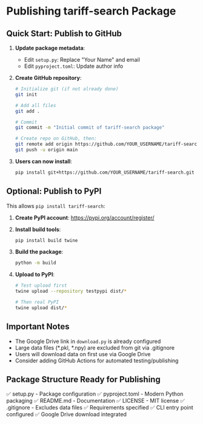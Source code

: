 # Publishing tariff-search Package

## Quick Start: Publish to GitHub

1. **Update package metadata**:
   - Edit `setup.py`: Replace "Your Name" and email
   - Edit `pyproject.toml`: Update author info

2. **Create GitHub repository**:
   ```bash
   # Initialize git (if not already done)
   git init
   
   # Add all files
   git add .
   
   # Commit
   git commit -m "Initial commit of tariff-search package"
   
   # Create repo on GitHub, then:
   git remote add origin https://github.com/YOUR_USERNAME/tariff-search.git
   git push -u origin main
   ```

3. **Users can now install**:
   ```bash
   pip install git+https://github.com/YOUR_USERNAME/tariff-search.git
   ```

## Optional: Publish to PyPI

This allows `pip install tariff-search`:

1. **Create PyPI account**: https://pypi.org/account/register/

2. **Install build tools**:
   ```bash
   pip install build twine
   ```

3. **Build the package**:
   ```bash
   python -m build
   ```

4. **Upload to PyPI**:
   ```bash
   # Test upload first
   twine upload --repository testpypi dist/*
   
   # Then real PyPI
   twine upload dist/*
   ```

## Important Notes

- The Google Drive link in `download.py` is already configured
- Large data files (*.pkl, *.npy) are excluded from git via .gitignore
- Users will download data on first use via Google Drive
- Consider adding GitHub Actions for automated testing/publishing

## Package Structure Ready for Publishing

✅ setup.py - Package configuration
✅ pyproject.toml - Modern Python packaging
✅ README.md - Documentation
✅ LICENSE - MIT license
✅ .gitignore - Excludes data files
✅ Requirements specified
✅ CLI entry point configured
✅ Google Drive download integrated